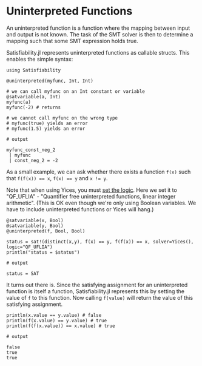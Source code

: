# Uninterpreted Functions


An uninterpreted function is a function where the mapping between input and output is not known. The task of the SMT solver is then to determine a mapping such that some SMT expression holds true.

Satisfiability.jl represents uninterpreted functions as callable structs. This enables the simple syntax:
```jldoctest label6; output = false
using Satisfiability

@uninterpreted(myfunc, Int, Int)

# we can call myfunc on an Int constant or variable
@satvariable(a, Int)
myfunc(a)
myfunc(-2) # returns 

# we cannot call myfunc on the wrong type
# myfunc(true) yields an error
# myfunc(1.5) yields an error

# output

myfunc_const_neg_2
 | myfunc
 | const_neg_2 = -2
```

As a small example, we can ask whether there exists a function `f(x)` such that `f(f(x)) == x`, `f(x) == y` and `x != y`.

Note that when using Yices, you must [set the logic](http://smtlib.cs.uiowa.edu/logics.shtml). Here we set it to "QF_UFLIA" - "Quantifier free uninterpreted functions, linear integer arithmetic".
(This is OK even though we're only using Boolean variables. We have to include uninterpreted functions or Yices will hang.)

```jldoctest label6; output = false
@satvariable(x, Bool)
@satvariable(y, Bool)
@uninterpreted(f, Bool, Bool)

status = sat!(distinct(x,y), f(x) == y, f(f(x)) == x, solver=Yices(), logic="QF_UFLIA")
println("status = $status")

# output

status = SAT
```

It turns out there is. Since the satisfying assignment for an uninterpreted function is itself a function, Satisfiability.jl represents this by setting the value of `f` to this function. Now calling `f(value)` will return the value of this satisfying assignment.

```jldoctest label6; output = false
println(x.value == y.value) # false
println(f(x.value) == y.value) # true
println(f(f(x.value)) == x.value) # true

# output

false
true
true
```